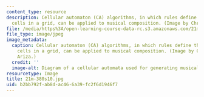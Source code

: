```yaml
---
content_type: resource
description: Cellular automaton (CA) algorithms, in which rules define the state of
  cells in a grid, can be applied to musical composition. (Image by Christopher Ariza.)
file: /media/https%3A/open-learning-course-data-rc.s3.amazonaws.com/21m-380-music-and-technology-algorithmic-and-generative-music-spring-2010/b2bb792fab8dac466a39fc2f6d1946f7_21m-380s10.jpg
file_type: image/jpeg
image_metadata:
  caption: Cellular automaton (CA) algorithms, in which rules define the state of
    cells in a grid, can be applied to musical composition. (Image by Christopher
    Ariza.)
  credit: ''
  image-alt: Diagram of a cellular automata used for generating musical compositions.
resourcetype: Image
title: 21m-380s10.jpg
uid: b2bb792f-ab8d-ac46-6a39-fc2f6d1946f7
---
```

